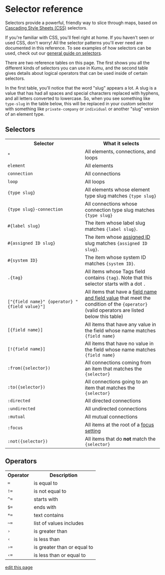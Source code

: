 # Selector reference

Selectors provide a powerful, friendly way to slice through maps,
based on [Cascading Style Sheets (CSS)](https://developer.mozilla.org/en-US/docs/Web/CSS) selectors.

If you're familiar with CSS, you'll feel right at home. If you haven't seen or used CSS, don't worry! All the selector patterns you'll ever need are documented in this reference. To see examples of how selectors can be used, check out our [general guide on selectors](/guides/selectors.html).

There are two reference tables on this page. The first shows you all the different kinds of selectors you can use in Kumu, and the second table gives details about logical operators that can be used inside of certain selectors.

In the first table, you'll notice that the word "slug" appears a lot. A slug is a value that has had all spaces and special characters replaced with hyphens, and all letters converted to lowercase. So, when you see something like `type-slug` in the table below, this will be replaced in your custom selector with something like `private-company` or `individual` or another "slug" version of an element type.

## Selectors

<table id="selectors-table" class="table border-bottom">
  <tr>
    <th class="text-left" style="width: 50%;">Selector</th>
    <th class="text-left">What it selects</th>
  </tr>
  <tr>
    <td><code>*</code></th>
    <td>All elements, connections, and loops</td>
  </tr>
  <tr>
    <td><code>element</code></th>
    <td>All elements</td>
  </tr>
  <tr>
    <td><code>connection</code></th>
    <td>All connections</td>
  </tr>
  <tr>
    <td><code>loop</code></th>
    <td>All loops</td>
  </tr>
  <tr>
    <td><code>{type slug}</code></th>
    <td>All elements whose element type slug matches <code>{type slug}</code></td>
  </tr>
  <tr>
    <td><code>{type slug}-connection</code></th>
    <td>All connections whose connection type slug matches <code>{type slug}</code></td>
  </tr>
  <tr>
    <td><code>#{label slug}</code></th>
    <td>The item whose label slug matches <code>{label slug}</code>. </td>
  </tr>
  <tr>
    <td><code>#{assigned ID slug}</code></th>
    <td>The item whose <a href="/faq/how-do-I-avoid-duplicating-data.html">assigned ID</a> slug matches <code>{assigned ID slug}</code>. </td>
  </tr>
  <tr>
    <td><code>#{system ID}</code></th>
    <td>The item whose system ID matches <code>{system ID}</code>. </td>
  </tr>
  <tr>
    <td><code>.{tag}</code></th>
    <td>All items whose Tags field contains <code>{tag}</code>. Note that this selector starts with a dot <code>.</code></td>
  </tr>
  <tr>
    <td><code>["{field name}" {operator} "{field value}"]</code></th>
    <td>All items that have a <a href="/overview/kumus-architecture.html#fields">field name and field value</a> that meet the condition of the <code>{operator}</code> (valid operators are listed below this table)</td>
  </tr>
  <tr>
    <td><code>[{field name}]</code></th>
    <td>All items that have any value in the field whose name matches <code>{field name}</code></td>
  </tr>
  <tr>
    <td><code>[!{field name}]</code></th>
    <td>All items that have no value in the field whose name matches <code>{field name}</code></td>
  </tr>
  <tr>
    <td><code>:from({selector})</code></th>
    <td>All connections coming from an item that matches the <code>{selector}</code></td>
  </tr>
  <tr>
    <td><code>:to({selector})</code></th>
    <td>All connections going to an item that matches the <code>{selector}</code></td>
  </tr>
  <tr>
    <td><code>:directed</code></th>
    <td>All directed connections</td>
  </tr>
  <tr>
    <td><code>:undirected</code></th>
    <td>All undirected connections</td>
  </tr>
  <tr>
    <td><code>:mutual</code></th>
    <td>All mutual connections</td>
  </tr>
  <tr>
    <td><code>:focus</code></th>
    <td>All items at the root of a <a href="/guides/focus.html">focus setting</a></td>
  </tr>
  <tr>
    <td><code>:not({selector})</code></th>
    <td>All items that do <b>not</b> match the <code>{selector}</code></td>
  </tr>
</table>

## Operators

<table class="table border-bottom">
  <tr>
    <th class="text-left">Operator</th>
    <th class="text-left">Description</th>
  </tr>
  <tr>
    <td><code>=</code></th>
    <td>is equal to</td>
  </tr>
  <tr>
    <td><code>!=</code></th>
    <td>is not equal to</td>
  </tr>
  <tr>
    <td><code>^=</code></th>
    <td>starts with</td>
  </tr>
  <tr>
    <td><code>$=</code></th>
    <td>ends with</td>
  </tr>
  <tr>
    <td><code>*=</code></th>
    <td>text contains</td>
  </tr>
  <tr>
    <td><code>~=</code></th>
    <td>list of values includes</td>
  </tr>
  <tr>
    <td><code>&#8250;</code></th>
    <td>is greater than</td>
  </tr>
  <tr>
    <td><code>&#8249;</code></th>
    <td>is less than</td>
  </tr>
  <tr>
    <td><code>&#8250;=</code></th>
    <td>is greater than or equal to</td>
  </tr>
  <tr>
    <td><code>&#8249;=</code></th>
    <td>is less than or equal to</td>
  </tr>
</table>

<span class="edit-link"><a href="https://github.com/kumu/docs/blob/master/guides/selector-reference.md" target="_blank"><i class="fa fa-github"></i> edit this page</a></span>
